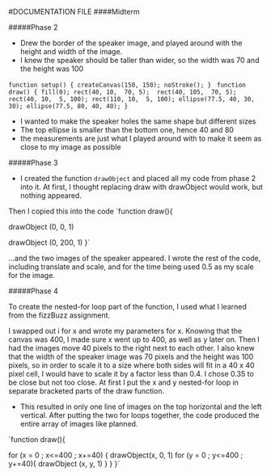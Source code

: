 #DOCUMENTATION FILE
####Midterm

#####Phase 2
- Drew the border of the speaker image, and played around with the height and width of the image.
- I knew the speaker should be taller than wider, so the width was 70 and the height was 100


`function setup() {
  createCanvas(150, 150);
  noStroke();
}
`
`function draw() {
 fill(0);
  rect(40, 10,  70, 5); 
  rect(40, 105,  70, 5);
  rect(40, 10,  5, 100);
  rect(110, 10,  5, 100);
  ellipse(77.5, 40, 30, 30);
 ellipse(77.5, 80, 40, 40);
}`

- I wanted to make the speaker holes the same shape but different sizes
- The top ellipse is smaller than the bottom one, hence 40 and 80
- the measurements are just what I played around with to make it seem as close to my image as possible

#####Phase 3

- I created the function `drawObject` and placed all my code from phase 2 into it. At first, I thought replacing draw with drawObject would work, but nothing appeared.

Then I copied this into the code
`function draw(){
  
  drawObject (0, 0, 1)
  
  drawObject (0, 200, 1)
}`

...and the two images of the speaker appeared.
I wrote the rest of the code, including translate and scale, and for the time being used 0.5 as my scale for the image.

#####Phase 4

To create the nested-for loop part of the function, I used what I learned from the fizzBuzz assignment. 

I swapped out i for x and wrote my parameters for x. Knowing that the canvas was 400, I made sure x went up to 400, as well as y later on. Then I had the images move 40 pixels to the right next to each other. I also knew that the width of the speaker image was 70 pixels and the height was 100 pixels, so in order to scale it to a size where both sides will fit in a 40 x 40 pixel cell, I would have to scale it by a factor less than 0.4. I chose 0.35 to be close but not too close. At first I put the x and y nested-for loop in separate bracketed parts of the draw function.

- This resulted in only one line of images on the top horizontal and the left vertical.
After putting the two for loops together, the code produced the entire array of images like planned.

`function draw(){
  
  for (x = 0 ; x<=400 ; x+=40) {
      drawObject(x, 0, 1)
  for (y = 0 ; y<=400 ; y+=40){
    drawObject (x, y, 1)
  }
  }
  }`

